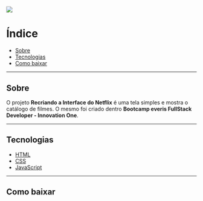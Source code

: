# 
#

<h1>
  <img src="https://ik.imagekit.io/avgkmgrxgx/boneco_InGXi4COO.png">
</h1>

# Índice
- [Sobre](#sobre)
- [Tecnologias](#tecnologias)
- [Como baixar](#como-baixar)

---
## Sobre
O projeto **Recriando a Interface do Netflix** é uma tela simples e mostra o catálogo de filmes. O mesmo foi criado dentro **Bootcamp everis FullStack Developer - Innovation One**.

---

## Tecnologias
 - [HTML](https://developer.mozilla.org/pt-BR/docs/Web/HTML)
 - [CSS](https://developer.mozilla.org/pt-BR/docs/Web/CSS)
 - [JavaScript](https://developer.mozilla.org/pt-BR/docs/Web/javascript)
---
 ## Como baixar

